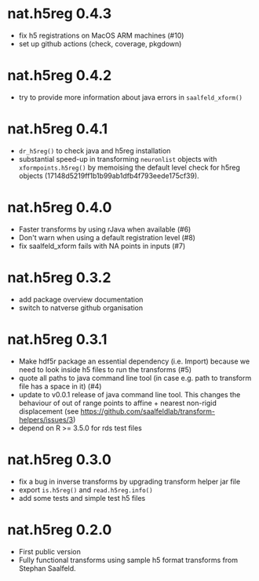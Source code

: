 # nat.h5reg 0.4.3

* fix h5 registrations on MacOS ARM machines (#10)
* set up github actions (check, coverage, pkgdown)

# nat.h5reg 0.4.2

* try to provide more information about java errors in `saalfeld_xform()`

# nat.h5reg 0.4.1

* `dr_h5reg()` to check java and h5reg installation
* substantial speed-up in transforming `neuronlist` objects with 
  `xformpoints.h5reg()` by memoising the default level check for h5reg objects
  (17148d5219ff1b1b99ab1dfb4f793eede175cf39).

# nat.h5reg 0.4.0

* Faster transforms by using rJava when available (#6)
* Don't warn when using a default registration level (#8)
* fix saalfeld_xform fails with NA points in inputs (#7)

# nat.h5reg 0.3.2

* add package overview documentation
* switch to natverse github organisation

# nat.h5reg 0.3.1

* Make hdf5r package an essential dependency (i.e. Import) because we
  need to look inside h5 files to run the transforms (#5)
* quote all paths to java command line tool (in case e.g. path to transform 
  file has a space in it) (#4)
* update to v0.0.1 release of java command line tool. This changes the behaviour
  of out of range points to affine + nearest non-rigid displacement
  (see https://github.com/saalfeldlab/transform-helpers/issues/3)
* depend on R >= 3.5.0 for rds test files 

# nat.h5reg 0.3.0

* fix a bug in inverse transforms by upgrading transform helper jar file
* export `is.h5reg()` and `read.h5reg.info()`
* add some tests and simple test h5 files

# nat.h5reg 0.2.0

* First public version
* Fully functional transforms using sample h5 format transforms from
  Stephan Saalfeld.
